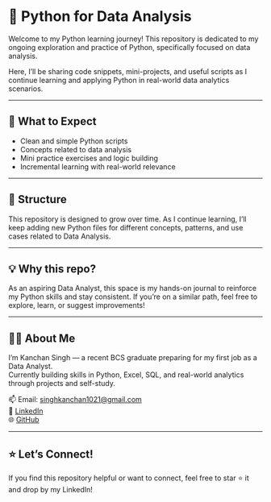 # 🐍 Python for Data Analysis

Welcome to my Python learning journey! This repository is dedicated to my ongoing exploration and practice of Python, specifically focused on data analysis.

Here, I’ll be sharing code snippets, mini-projects, and useful scripts as I continue learning and applying Python in real-world data analytics scenarios.

---

## 🧠 What to Expect

- Clean and simple Python scripts  
- Concepts related to data analysis  
- Mini practice exercises and logic building  
- Incremental learning with real-world relevance  

---

## 📂 Structure

This repository is designed to grow over time. As I continue learning, I’ll keep adding new Python files for different concepts, patterns, and use cases related to Data Analysis.

---

## 💡 Why this repo?

As an aspiring Data Analyst, this space is my hands-on journal to reinforce my Python skills and stay consistent. If you’re on a similar path, feel free to explore, learn, or suggest improvements!

---

## 👩‍💻 About Me

I’m Kanchan Singh — a recent BCS graduate preparing for my first job as a Data Analyst.  
Currently building skills in Python, Excel, SQL, and real-world analytics through projects and self-study.

📫 Email: singhkanchan1021@gmail.com  
🔗 [LinkedIn](https://www.linkedin.com/in/kanchansinghofficial)  
🌐 [GitHub](https://github.com/kanchansingh1021)

---

## ⭐ Let’s Connect!

If you find this repository helpful or want to connect, feel free to star ⭐ it and drop by my LinkedIn!


